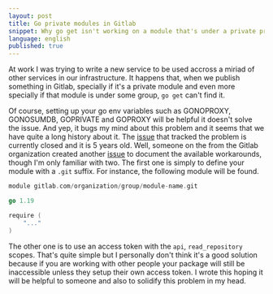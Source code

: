 ```yaml
---
layout: post
title: Go private modules in Gitlab
snippet: Why go get isn't working on a module that's under a private project in Gitlab?
language: english
published: true
---
```


At work I was trying to write a new service to be used accross a miriad of other
services in our infrastructure. It happens that, when we publish something in
Gitlab, specially if it's a private module and even more specially if that
module is under some group, `go get` can't find it.

Of course, setting up your go env variables such as GONOPROXY, GONOSUMDB,
GOPRIVATE and GOPROXY will be helpful it doesn't solve the issue. And yep, it
bugs my mind about this problem and it seems that we have quite a  long history
about it. The [issue](https://gitlab.com/gitlab-org/gitlab-foss/-/issues/37832)
that tracked  the problem is currently closed and it is 5 years old. Well,
someone on the from  the Gitlab organization created another
[issue](https://gitlab.com/gitlab-org/gitlab/-/issues/321864) to document the
available workarounds, though I'm only familiar with two. The first one is
simply to define your module with a `.git` suffix. For instance, the following
module will be found.

``` go
module gitlab.com/organization/group/module-name.git

go 1.19

require (
    "..."
)
```

The other one is to use an access token with the `api`, `read_repository`
scopes. That's quite simple but I personally don't think it's a good solution
because if you are working with other people your package will still be
inaccessible unless they setup their own access token. I wrote this hoping it
will be helpful to someone and also to solidify this problem in my head.
